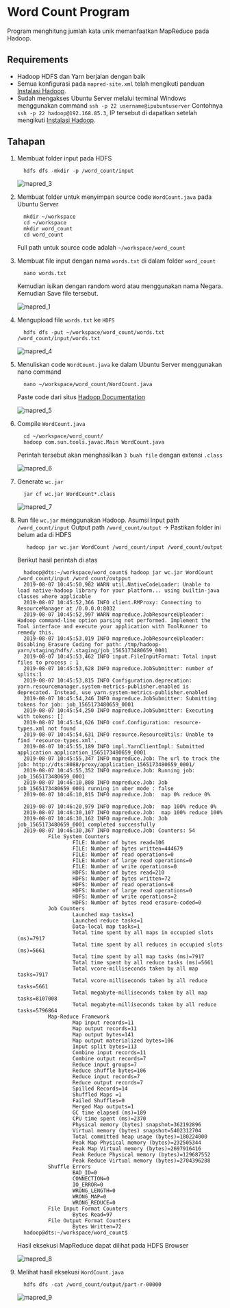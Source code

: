 # Word Count Program

Program menghitung jumlah kata unik memanfaatkan MapReduce pada Hadoop.


## Requirements

- Hadoop HDFS dan Yarn berjalan dengan baik
- Semua konfigurasi pada `mapred-site.xml` telah mengikuti panduan [Instalasi Hadoop](https://gist.github.com/addingama/f665914340ec26f7efa80e86f53622e1).
- Sudah mengakses Ubuntu Server melalui terminal Windows menggunakan command `ssh -p 22 username@ipubuntuserver` 
  Contohnya `ssh -p 22 hadoop@192.168.85.3`, IP tersebut di dapatkan setelah mengikuti [Instalasi Hadoop](https://gist.github.com/addingama/f665914340ec26f7efa80e86f53622e1).
  
  
## Tahapan

1. Membuat folder input pada HDFS

    ```
      hdfs dfs -mkdir -p /word_count/input
    ```

    ![mapred_3](https://user-images.githubusercontent.com/2896774/62615928-d74e9980-b8fd-11e9-9216-ddab423d1209.png)

  
2. Membuat folder untuk menyimpan source code `WordCount.java` pada Ubuntu Server

    ```
      mkdir ~/workspace
      cd ~/workspace
      mkdir word_count
      cd word_count
    ```

    Full path untuk source code adalah `~/workspace/word_count`
  
3. Membuat file input dengan nama `words.txt` di dalam folder `word_count`

    ```
      nano words.txt
    ```

    Kemudian isikan dengan random word atau menggunakan nama Negara. Kemudian Save file tersebut.

    ![mapred_1](https://user-images.githubusercontent.com/2896774/62614138-593cc380-b8fa-11e9-918d-020454f7ee90.png)
  
4. Mengupload file `words.txt` ke `HDFS`

    ```
      hdfs dfs -put ~/workspace/word_count/words.txt /word_count/input/words.txt
    ```

    ![mapred_4](https://user-images.githubusercontent.com/2896774/62616108-47f5b600-b8fe-11e9-98f7-f175e9ef7480.png)


5. Menuliskan code `WordCount.java` ke dalam Ubuntu Server menggunakan nano command

    ```
      nano ~/workspace/word_count/WordCount.java
    ```

    Paste code dari situs [Hadoop Documentation](https://hadoop.apache.org/docs/r3.2.0/hadoop-mapreduce-client/hadoop-mapreduce-client-core/MapReduceTutorial.html#Usage)

    ![mapred_5](https://user-images.githubusercontent.com/2896774/62616222-868b7080-b8fe-11e9-97d1-409cf516caf4.png)

  
  
6. Compile `WordCount.java`

    ```
      cd ~/workspace/word_count/
      hadoop com.sun.tools.javac.Main WordCount.java
    ```

    Perintah tersebut akan menghasilkan `3 buah file` dengan extensi `.class`

    ![mapred_6](https://user-images.githubusercontent.com/2896774/62616602-82ac1e00-b8ff-11e9-84f4-49708cf02fbd.png)

7. Generate `wc.jar` 
  
    ```
      jar cf wc.jar WordCount*.class
    ```

    ![mapred_7](https://user-images.githubusercontent.com/2896774/62616810-f3533a80-b8ff-11e9-8a38-f3f078d4742f.png)

8. Run file `wc.jar` menggunakan Hadoop. 
    Asumsi
    Input path `/word_count/input`
    Output path `/word_count/output` -> Pastikan folder ini belum ada di HDFS

    ```
       hadoop jar wc.jar WordCount /word_count/input /word_count/output
    ```

    Berikut hasil perintah di atas

    ```
      hadoop@dts:~/workspace/word_count$ hadoop jar wc.jar WordCount /word_count/input /word_count/outpput
      2019-08-07 10:45:50,982 WARN util.NativeCodeLoader: Unable to load native-hadoop library for your platform... using builtin-java classes where applicable
      2019-08-07 10:45:52,366 INFO client.RMProxy: Connecting to ResourceManager at /0.0.0.0:8032
      2019-08-07 10:45:52,997 WARN mapreduce.JobResourceUploader: Hadoop command-line option parsing not performed. Implement the Tool interface and execute your application with ToolRunner to remedy this.
      2019-08-07 10:45:53,019 INFO mapreduce.JobResourceUploader: Disabling Erasure Coding for path: /tmp/hadoop-yarn/staging/hdfs/.staging/job_1565173480659_0001
      2019-08-07 10:45:53,462 INFO input.FileInputFormat: Total input files to process : 1
      2019-08-07 10:45:53,628 INFO mapreduce.JobSubmitter: number of splits:1
      2019-08-07 10:45:53,815 INFO Configuration.deprecation: yarn.resourcemanager.system-metrics-publisher.enabled is deprecated. Instead, use yarn.system-metrics-publisher.enabled
      2019-08-07 10:45:54,246 INFO mapreduce.JobSubmitter: Submitting tokens for job: job_1565173480659_0001
      2019-08-07 10:45:54,250 INFO mapreduce.JobSubmitter: Executing with tokens: []
      2019-08-07 10:45:54,626 INFO conf.Configuration: resource-types.xml not found
      2019-08-07 10:45:54,631 INFO resource.ResourceUtils: Unable to find 'resource-types.xml'.
      2019-08-07 10:45:55,189 INFO impl.YarnClientImpl: Submitted application application_1565173480659_0001
      2019-08-07 10:45:55,347 INFO mapreduce.Job: The url to track the job: http://dts:8088/proxy/application_1565173480659_0001/
      2019-08-07 10:45:55,352 INFO mapreduce.Job: Running job: job_1565173480659_0001
      2019-08-07 10:46:10,808 INFO mapreduce.Job: Job job_1565173480659_0001 running in uber mode : false
      2019-08-07 10:46:10,815 INFO mapreduce.Job:  map 0% reduce 0%

      2019-08-07 10:46:20,979 INFO mapreduce.Job:  map 100% reduce 0%
      2019-08-07 10:46:30,107 INFO mapreduce.Job:  map 100% reduce 100%
      2019-08-07 10:46:30,162 INFO mapreduce.Job: Job job_1565173480659_0001 completed successfully
      2019-08-07 10:46:30,367 INFO mapreduce.Job: Counters: 54
              File System Counters
                      FILE: Number of bytes read=106
                      FILE: Number of bytes written=444679
                      FILE: Number of read operations=0
                      FILE: Number of large read operations=0
                      FILE: Number of write operations=0
                      HDFS: Number of bytes read=210
                      HDFS: Number of bytes written=72
                      HDFS: Number of read operations=8
                      HDFS: Number of large read operations=0
                      HDFS: Number of write operations=2
                      HDFS: Number of bytes read erasure-coded=0
              Job Counters
                      Launched map tasks=1
                      Launched reduce tasks=1
                      Data-local map tasks=1
                      Total time spent by all maps in occupied slots (ms)=7917
                      Total time spent by all reduces in occupied slots (ms)=5661
                      Total time spent by all map tasks (ms)=7917
                      Total time spent by all reduce tasks (ms)=5661
                      Total vcore-milliseconds taken by all map tasks=7917
                      Total vcore-milliseconds taken by all reduce tasks=5661
                      Total megabyte-milliseconds taken by all map tasks=8107008
                      Total megabyte-milliseconds taken by all reduce tasks=5796864
              Map-Reduce Framework
                      Map input records=11
                      Map output records=11
                      Map output bytes=141
                      Map output materialized bytes=106
                      Input split bytes=113
                      Combine input records=11
                      Combine output records=7
                      Reduce input groups=7
                      Reduce shuffle bytes=106
                      Reduce input records=7
                      Reduce output records=7
                      Spilled Records=14
                      Shuffled Maps =1
                      Failed Shuffles=0
                      Merged Map outputs=1
                      GC time elapsed (ms)=189
                      CPU time spent (ms)=2370
                      Physical memory (bytes) snapshot=362192896
                      Virtual memory (bytes) snapshot=5402312704
                      Total committed heap usage (bytes)=180224000
                      Peak Map Physical memory (bytes)=232505344
                      Peak Map Virtual memory (bytes)=2697916416
                      Peak Reduce Physical memory (bytes)=129687552
                      Peak Reduce Virtual memory (bytes)=2704396288
              Shuffle Errors
                      BAD_ID=0
                      CONNECTION=0
                      IO_ERROR=0
                      WRONG_LENGTH=0
                      WRONG_MAP=0
                      WRONG_REDUCE=0
              File Input Format Counters
                      Bytes Read=97
              File Output Format Counters
                      Bytes Written=72
      hadoop@dts:~/workspace/word_count$

    ```

    Hasil eksekusi MapReduce dapat dilihat pada HDFS Browser

    ![mapred_8](https://user-images.githubusercontent.com/2896774/62617278-0adef300-b901-11e9-8bff-a0ec72a88b86.png)

9. Melihat hasil eksekusi `WordCount.java`

    ```
      hdfs dfs -cat /word_count/output/part-r-00000
    ```
    
    ![mapred_9](https://user-images.githubusercontent.com/2896774/62617587-bc7e2400-b901-11e9-81c9-f2b87b578682.png)
